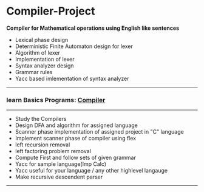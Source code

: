 # Compiler-Project
<b>Compiler for Mathematical operations using English like sentences</b>
<ul>
<li>Lexical phase design</li>
<li>Deterministic Finite Automaton design for lexer</li>
<li>Algorithm of  lexer</li>
<li>Implementation of lexer</li>
<li>Syntax analyzer design</li>
<li>Grammar rules</li>
<li>Yacc based imlementation of syntax analyzer</li>
</ul><hr>
<h3>learn Basics Programs: <a href="/Lt_Programs Learn">Compiler</a> </h3>
<hr>
<ul>
<li>Study the Compilers</li> 
<li>Design DFA and algorithm for assigned language</li>
<li>Scanner phase implementation of assigned project in "C" language</li>
<li>Implement scanner phase of compiler using flex</li>
<li>left recursion removal</li>
<li>left factoring problem removal</li>
<li>Compute First and follow sets of given grammar</li>
<li>Yacc for sample language(Imp Calc)</li>
<li>Yacc useful for your language / any other highlevel langauge</li>
<li>Make recursive descendent parser</li>
</ul>
<hr>
